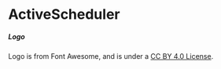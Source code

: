 # ActiveScheduler

##### Logo

Logo is from Font Awesome, and is under a [CC BY 4.0 License](https://creativecommons.org/licenses/by/4.0/).